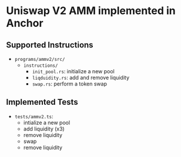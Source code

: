 # Uniswap V2 AMM implemented in Anchor

## Supported Instructions 

- `programs/ammv2/src/`
    - `instructions/`
        - `init_pool.rs`: initialize a new pool
        - `liqduidity.rs`: add and remove liquidity 
        - `swap.rs`: perform a token swap 

## Implemented Tests 

- `tests/ammv2.ts`: 
    - intialize a new pool 
    - add liquidity (x3)
    - remove liquidity 
    - swap 
    - remove liquidity 
